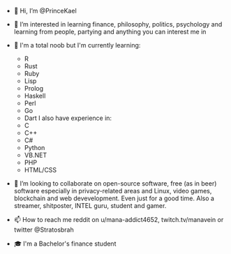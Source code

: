 - 👋 Hi, I’m @PrinceKael
- 👀 I’m interested in learning finance, philosophy, politics, psychology and learning from people, partying and anything you can interest me in
- 🌱 I'm a total noob but I'm currently learning:
    * R
    * Rust
    * Ruby
    * Lisp
    * Prolog
    * Haskell
    * Perl
    * Go
    * Dart
    I also have experience in:
    * C
    * C++
    * C#
    * Python
    * VB.NET
    * PHP
    * HTML/CSS
    
- 💞️ I’m looking to collaborate on open-source software, free (as in beer) software especially in privacy-related areas and Linux, video games, blockchain and web devevelopment. Even just for a good time. Also a streamer, shitposter, INTEL guru, student and gamer.
- 📫 How to reach me reddit on u/mana-addict4652, twitch.tv/manavein or twitter @Stratosbrah
- 🎓 I'm a Bachelor's finance student

<!---
PrinceKael/PrinceKael is a ✨ special ✨ repository because its `README.md` (this file) appears on your GitHub profile.
You can click the Preview link to take a look at your changes.
--->
